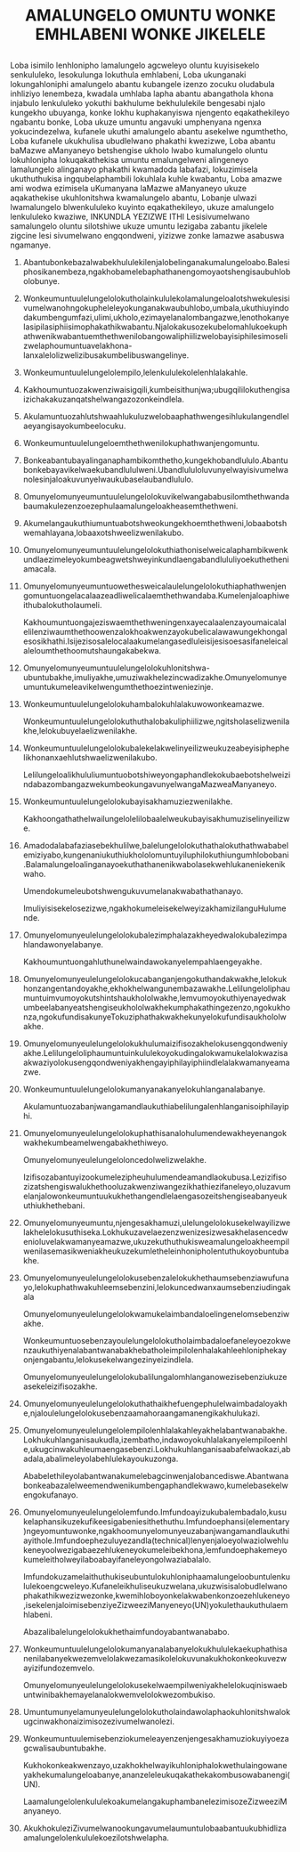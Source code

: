 <h1 align='center'>AMALUNGELO OMUNTU WONKE EMHLABENI WONKE JIKELELE</h1>
<h2></h2>
<p>Loba isimilo lenhlonipho lamalungelo agcweleyo oluntu kuyisisekelo senkululeko, lesokulunga lokuthula emhlabeni,
Loba ukunganaki lokungahloniphi amalungelo abantu kubangele izenzo zocuku oludabula inhliziyo lenembeza, kwadala umhlaba lapha abantu abangathola khona injabulo lenkululeko yokuthi bakhulume bekhululekile bengesabi njalo kungekho ubuyanga, konke lokhu kuphakanyiswa njengento eqakathekileyo ngabantu bonke,
Loba ukuze umuntu angavuki umphenyana ngenxa yokucindezelwa, kufanele ukuthi amalungelo abantu asekelwe ngumthetho,
Loba kufanele ukukhulisa ubudlelwano phakathi kwezizwe,
Loba abantu baMazwe aManyaneyo betshengise ukholo lwabo kumalungelo oluntu lokuhlonipha lokuqakathekisa umuntu emalungelweni alingeneyo lamalungelo alinganayo phakathi kwamadoda labafazi, lokuzimisela ukuthuthukisa ingqubelaphambili lokuhlala kuhle kwabantu,
Loba amazwe ami wodwa ezimisela uKumanyana laMazwe aManyaneyo ukuze aqakathekise ukuhlonitshwa kwamalungelo abantu,
Lobanje ulwazi lwamalungelo blwenkululeko kuyinto eqakathekileyo, ukuze amalungelo lenkululeko kwaziwe,
INKUNDLA YEZIZWE ITHI
Lesisivumelwano samalungelo oluntu silotshiwe ukuze umuntu lezigaba zabantu jikelele zigcine lesi sivumelwano engqondweni, yizizwe zonke lamazwe asabuswa ngamanye.</p>
<ol>
  <li>
    <p>Abantubonkebazalwabekhululekilenjalobelinganakumalungeloabo.Balesiphosikanembeza,ngakhobamelebaphathanengomoyaotshengisaubuhlobolobunye.</p>
  </li>
  <li>
    <p>Wonkeumuntuulelungelolokutholainkululekolamalungeloalotshwekulesisivumelwanohngokupheleleyokunganakwaubuhlobo,umbala,ukuthiuyindodakumbengumfazi,ulimi,ukholo,ezimayelanalombangazwe,lenothokanyelasipilasiphiisimophakathikwabantu.Njalokakusozekubelomahlukoekuphathwenikwabantuemthethwenilobangowaliphiilizwelobayisiphilesimoselizwelaphoumuntuavelakhona-lanxalelolizwelizibusakumbelibuswangelinye.</p>
  </li>
  <li>
    <p>Wonkeumuntuulelungelolempilo,lelenkululekolelenhlalakahle.</p>
  </li>
  <li>
    <p>Kakhoumuntuozakwenziwaisigqili,kumbeisithunjwa;ubugqililokuthengisaizichakakuzanqatshelwangazozonkeindlela.</p>
  </li>
  <li>
    <p>Akulamuntuozahlutshwaahlukuluzwelobaaphathwengesihlukulangendlelaeyangisayokumbeelocuku.</p>
  </li>
  <li>
    <p>Wonkeumuntuulelungeloemthethwenilokuphathwanjengomuntu.</p>
  </li>
  <li>
    <p>Bonkeabantubayalinganaphambikomthetho,kungekhobandlululo.Abantubonkebayavikelwaekubandlululweni.Ubandlululoluvunyelwayisivumelwanolesinjaloakuvunyelwaukubaselaubandlululo.</p>
  </li>
  <li>
    <p>Omunyelomunyeumuntuulelungelolokuvikelwangababusilomthethwandabaumakulezenzoezephulaamalungeloakheasemthethweni.</p>
  </li>
  <li>
    <p>Akumelangaukuthiumuntuabotshweokungekhoemthethweni,lobaabotshwemahlayana,lobaaxotshweelizwenilakubo.</p>
  </li>
  <li>
    <p>Omunyelomunyeumuntuulelungelolokuthiathoniselweicalaphambikwenkundlaezimeleyokumbeagwetshweyinkundlaengabandlululiyoekuthetheniamacala.</p>
  </li>
  <li>
    <p>Omunyelomunyeumuntuowethesweicalaulelungelolokuthiaphathwenjengomuntuongelacalaazeadliwelicalaemthethwandaba.Kumelenjaloaphiweithubalokutholaumeli.</p>
    <p>Kakhoumuntuongajeziswaemthethweningenxayecalaalenzayoumaicalalelilenziwaumthethoowenzalokhoakwenzayokubelicalawawungekhongalesosikhathi.Isijezisosalelocalaakumelangasedluleisijesisoesasifaneleicalaleloumthethoomutshaungakabekwa.</p>
  </li>
  <li>
    <p>Omunyelomunyeumuntuulelungelolokuhlonitshwa-ubuntubakhe,imuliyakhe,umuziwakhelezincwadizakhe.Omunyelomunyeumuntukumeleavikelwengumthethoezintweniezinje.</p>
  </li>
  <li>
    <p>Wonkeumuntuulelungelolokuhambalokuhlalakuwowonkeamazwe.</p>
    <p>Wonkeumuntuulelungelolokuthuthalobakuliphiilizwe,ngitsholaselizwenilakhe,lelokubuyelaelizwenilakhe.</p>
  </li>
  <li>
    <p>Wonkeumuntuulelungelolokubalekelakwelinyeilizweukuzeabeyisiphephelikhonanxaehlutshwaelizwenilakubo.</p>
    <p>LelilungeloalikhululiumuntuobotshiweyongaphandlekokubaebotshelweizindabazombangazwekumbeokungavunyelwangaMazweaManyaneyo.</p>
  </li>
  <li>
    <p>Wonkeumuntuulelungelolokubayisakhamuziezwenilakhe.</p>
    <p>Kakhoongathathelwailungelolelilobaalelweukubayisakhumuziselinyeilizwe.</p>
  </li>
  <li>
    <p>Amadodalabafaziasebekhulilwe,balelungelolokuthathalokuthathwababelemiziyabo,kungenaniukuthiukhololomuntuyiluphilokuthiungumhlobobani.Balamalungeloalinganayoekuthathanenikwabolasekwehlukaneniekenikwaho.</p>
    <p>Umendokumeleubotshwengukuvumelanakwabathathanayo.</p>
    <p>Imuliyisisekelosezizwe,ngakhokumeleisekelweyizakhamizilanguHulumende.</p>
  </li>
  <li>
    <p>Omunyelomunyeulelungelolokubalezimphalazakheyedwalokubalezimpahlandawonyelabanye.</p>
    <p>Kakhoumuntuongahluthunelwaindawokanyelempahlaengeyakhe.</p>
  </li>
  <li>
    <p>Omunyelomunyeulelungelolokucabanganjengokuthandakwakhe,lelokukhonzangentandoyakhe,ekhokhelwangunembazawakhe.Lelilungeloliphaumuntuimvumoyokutshintshaukhololwakhe,lemvumoyokuthiyenayedwakumbeelabanyeatshengiseukhololwakhekumphakathingezenzo,ngokukhonza,ngokufundisakunyeTokuziphathakwakhekunyelokufundisaukhololwakhe.</p>
  </li>
  <li>
    <p>Omunyelomunyeulelungelolokukhulumaizifisozakhelokusengqondweniyakhe.Lelilungeloliphaumuntuinkululekoyokudingalokwamukelalokwazisaakwaziyolokusengqondweniyakhengayiphilayiphiindlelalakwamanyeamazwe.</p>
  </li>
  <li>
    <p>Wonkeumuntuulelungelolokumanyanakanyelokuhlanganalabanye.</p>
    <p>Akulamuntuozabanjwangamandlaukuthiabelilungalenhlanganisoiphilayiphi.</p>
  </li>
  <li>
    <p>Omunyelomunyeulelungelolokuphathisanalohulumendewakheyenangokwakhekumbeamelwengabakhethiweyo.</p>
    <p>Omunyelomunyeulelungeloloncedolwelizwelakhe.</p>
    <p>Izifisozabantuyizookumelezipheuhulumendeamandlaokubusa.Lezizifisozizatshengiswalukhethooluzakwenziwangezikhathiezifaneleyo,oluzavumelanjalowonkeumuntuukukhethangendlelaengasozeitshengiseabanyeukuthiukhethebani.</p>
  </li>
  <li>
    <p>Omunyelomunyeumuntu,njengesakhamuzi,ulelungelolokusekelwayilizwelakhelelokusuthiseka.Lokhukuzavelaezenzwenizesizwesakhelasencedwenioluvelakwamanyeamazwe,ukuzekuthuthukisweamalungeloakheempilwenilasemasikweniakheukuzekumletheleinhonipholentuthukoyobuntubakhe.</p>
  </li>
  <li>
    <p>Omunyelomunyeulelungelolokusebenzalelokukhethaumsebenziawufunayo,lelokuphathwakuhleemsebenzini,lelokuncedwanxaumsebenziudingakala</p>
    <p>Omunyelomunyeulelungelolokwamukelaimbandaloelingenelomsebenziwakhe.</p>
    <p>Wonkeumuntuosebenzayoulelungelolokutholaimbadaloefaneleyoezokwenzaukuthiyenalabantwanabakhebatholeimpilolenhalakahleehloniphekayonjengabantu,lelokusekelwangezinyeizindlela.</p>
    <p>Omunyelomunyeulelungelolokubalilungalomhlanganowezisebenziukuzeasekeleizifisozakhe.</p>
  </li>
  <li>
    <p>Omunyelomunyeulelungelolokuthathaikhefuengephulelwaimbadaloyakhe,njaloulelungelolokusebenzaamahoraangamanengikakhulukazi.</p>
  </li>
  <li>
    <p>Omunyelomunyeulelungelolempilolenhlalakahleyakhelabantwanabakhe.Lokhukuhlanganisaukudla,izembatho,indawoyokuhlalakanyelempiloenhle,ukugcinwakuhleumaengasebenzi.Lokhukuhlanganisaabafelwaokazi,abadala,abalimeleyolabehlulekayoukuzonga.</p>
    <p>Ababelethileyolabantwanakumelebagcinwenjalobancediswe.Abantwanabonkeabazalelweemendwenikumbengaphandlekwawo,kumelebasekelwengokufanayo.</p>
  </li>
  <li>
    <p>Omunyelomunyeulelungelolemfundo.Imfundoayizukubalembadalo,kusukelaphansikuzekufikeesigabeniesithethuthu.Imfundoephansi(elementary)ngeyomuntuwonke,ngakhoomunyelomunyeuzabanjwangamandlaukuthiayithole.Imfundoephezuluyezandla(technical)lenyenjaloeyolwaziolwehlukeneyoolwezigabaezehlukeneyokumeleibekhona,lemfundoephakemeyokumeleitholweyilaboabayifaneleyongolwaziabalalo.</p>
    <p>Imfundokuzamelaithuthukiseubuntulokuhloniphaamalungeloobuntulenkululekoengcweleyo.Kufaneleikhuliseukuzwelana,ukuzwisisalobudlelwanophakathikwezizwezonke,kwemihloboyonkelakwabenkonzoezehlukeneyo,isekelenjaloimisebenziyeZizweeziManyeneyo(UN)yokulethaukuthulaemhlabeni.</p>
    <p>Abazalibalelungelolokukhethaimfundoyabantwanababo.</p>
  </li>
  <li>
    <p>Wonkeumuntuulelungelolokumanyanalabanyelokukhululekaekuphathisanenilabanyekwezemvelolakwezamasikolelokuvunakukhokonkeokuvezwayizifundozemvelo.</p>
    <p>Omunyelomunyeulelungelolokusekelwaempilweniyakhelelokuqiniswaebuntwinibakhemayelanalokwemvelolokwezombukiso.</p>
  </li>
  <li>
    <p>Umuntumunyelamunyeulelungelolokutholaindawolaphaokuhlonitshwalokugcinwakhonaizimisozezivumelwanolezi.</p>
  </li>
  <li>
    <p>Wonkeumuntuulemisebenziokumeleayenzenjengesakhamuziokuyiyoezagcwalisaubuntubakhe.</p>
    <p>Kukhokonkeakwenzayo,uzakhokhelwayikuhloniphalokwethulaingowaneyakhekumalungeloabanye,ananzeleleukuqakathekakombusowabanengi(UN).</p>
    <p>LaamalungelolenkululekoakumelangakuphambanelezimisozeZizweeziManyaneyo.</p>
  </li>
  <li>
    <p>AkukhokuleziZivumelwanookungavumelaumuntulobaabantuukubhidlizaamalungelolenkululekoezilotshwelapha.</p>
  </li>
</ol>